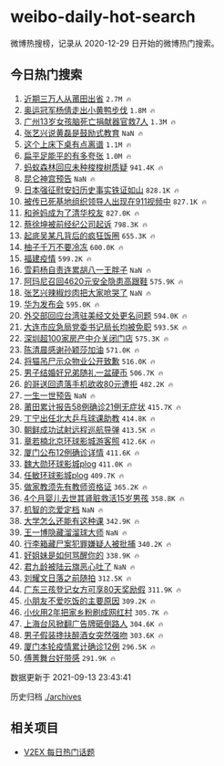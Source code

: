# weibo-daily-hot-search

微博热搜榜，记录从 2020-12-29 日开始的微博热门搜索。

## 今日热门搜索

<!-- BEGIN -->

1. [近期三万人从莆田出省](https://s.weibo.com/weibo?q=%23%E8%BF%91%E6%9C%9F%E4%B8%89%E4%B8%87%E4%BA%BA%E4%BB%8E%E8%8E%86%E7%94%B0%E5%87%BA%E7%9C%81%23&Refer=top) `2.7M 🔥`
1. [奥运冠军杨倩走出小黄鸭步伐](https://s.weibo.com/weibo?q=%23%E5%A5%A5%E8%BF%90%E5%86%A0%E5%86%9B%E6%9D%A8%E5%80%A9%E8%B5%B0%E5%87%BA%E5%B0%8F%E9%BB%84%E9%B8%AD%E6%AD%A5%E4%BC%90%23&Refer=top) `1.8M 🔥`
1. [广州13岁女孩脑死亡捐献器官救7人](https://s.weibo.com/weibo?q=%23%E5%B9%BF%E5%B7%9E13%E5%B2%81%E5%A5%B3%E5%AD%A9%E8%84%91%E6%AD%BB%E4%BA%A1%E6%8D%90%E7%8C%AE%E5%99%A8%E5%AE%98%E6%95%917%E4%BA%BA%23&Refer=top) `1.3M 🔥`
1. [张艺兴说黄磊是鼓励式教育](https://s.weibo.com/weibo?q=%23%E5%BC%A0%E8%89%BA%E5%85%B4%E8%AF%B4%E9%BB%84%E7%A3%8A%E6%98%AF%E9%BC%93%E5%8A%B1%E5%BC%8F%E6%95%99%E8%82%B2%23&Refer=top) `NaN 🔥`
1. [这个上床下桌有点离谱](https://s.weibo.com/weibo?q=%23%E8%BF%99%E4%B8%AA%E4%B8%8A%E5%BA%8A%E4%B8%8B%E6%A1%8C%E6%9C%89%E7%82%B9%E7%A6%BB%E8%B0%B1%23&Refer=top) `1.1M 🔥`
1. [扁平足能平的有多夸张](https://s.weibo.com/weibo?q=%23%E6%89%81%E5%B9%B3%E8%B6%B3%E8%83%BD%E5%B9%B3%E7%9A%84%E6%9C%89%E5%A4%9A%E5%A4%B8%E5%BC%A0%23&Refer=top) `1.0M 🔥`
1. [蚂蚁森林回应未种梭梭树质疑](https://s.weibo.com/weibo?q=%23%E8%9A%82%E8%9A%81%E6%A3%AE%E6%9E%97%E5%9B%9E%E5%BA%94%E6%9C%AA%E7%A7%8D%E6%A2%AD%E6%A2%AD%E6%A0%91%E8%B4%A8%E7%96%91%23&Refer=top) `941.4K 🔥`
1. [昆仑神宫预告](https://s.weibo.com/weibo?q=%23%E6%98%86%E4%BB%91%E7%A5%9E%E5%AE%AB%E9%A2%84%E5%91%8A%23&Refer=top) `NaN 🔥`
1. [日本强征慰安妇历史事实铁证如山](https://s.weibo.com/weibo?q=%23%E6%97%A5%E6%9C%AC%E5%BC%BA%E5%BE%81%E6%85%B0%E5%AE%89%E5%A6%87%E5%8E%86%E5%8F%B2%E4%BA%8B%E5%AE%9E%E9%93%81%E8%AF%81%E5%A6%82%E5%B1%B1%23&Refer=top) `828.1K 🔥`
1. [被传已死基地组织领导人出现在911视频中](https://s.weibo.com/weibo?q=%23%E8%A2%AB%E4%BC%A0%E5%B7%B2%E6%AD%BB%E5%9F%BA%E5%9C%B0%E7%BB%84%E7%BB%87%E9%A2%86%E5%AF%BC%E4%BA%BA%E5%87%BA%E7%8E%B0%E5%9C%A8911%E8%A7%86%E9%A2%91%E4%B8%AD%23&Refer=top) `827.1K 🔥`
1. [和爸妈成为了清华校友](https://s.weibo.com/weibo?q=%23%E5%92%8C%E7%88%B8%E5%A6%88%E6%88%90%E4%B8%BA%E4%BA%86%E6%B8%85%E5%8D%8E%E6%A0%A1%E5%8F%8B%23&Refer=top) `827.0K 🔥`
1. [蔡徐坤被前经纪公司起诉](https://s.weibo.com/weibo?q=%23%E8%94%A1%E5%BE%90%E5%9D%A4%E8%A2%AB%E5%89%8D%E7%BB%8F%E7%BA%AA%E5%85%AC%E5%8F%B8%E8%B5%B7%E8%AF%89%23&Refer=top) `798.3K 🔥`
1. [起底吴某凡背后的疯狂饭圈](https://s.weibo.com/weibo?q=%23%E8%B5%B7%E5%BA%95%E5%90%B4%E6%9F%90%E5%87%A1%E8%83%8C%E5%90%8E%E7%9A%84%E7%96%AF%E7%8B%82%E9%A5%AD%E5%9C%88%23&Refer=top) `655.3K 🔥`
1. [柚子千万不要冷冻](https://s.weibo.com/weibo?q=%23%E6%9F%9A%E5%AD%90%E5%8D%83%E4%B8%87%E4%B8%8D%E8%A6%81%E5%86%B7%E5%86%BB%23&Refer=top) `600.0K 🔥`
1. [福建疫情](https://s.weibo.com/weibo?q=%E7%A6%8F%E5%BB%BA%E7%96%AB%E6%83%85&Refer=top) `599.2K 🔥`
1. [雪莉杨自责连累胡八一王胖子](https://s.weibo.com/weibo?q=%23%E9%9B%AA%E8%8E%89%E6%9D%A8%E8%87%AA%E8%B4%A3%E8%BF%9E%E7%B4%AF%E8%83%A1%E5%85%AB%E4%B8%80%E7%8E%8B%E8%83%96%E5%AD%90%23&Refer=top) `NaN 🔥`
1. [阿玛尼召回4620元安全隐患高跟鞋](https://s.weibo.com/weibo?q=%23%E9%98%BF%E7%8E%9B%E5%B0%BC%E5%8F%AC%E5%9B%9E4620%E5%85%83%E5%AE%89%E5%85%A8%E9%9A%90%E6%82%A3%E9%AB%98%E8%B7%9F%E9%9E%8B%23&Refer=top) `575.9K 🔥`
1. [张艺兴辣椒炒肉把大家呛哭了](https://s.weibo.com/weibo?q=%23%E5%BC%A0%E8%89%BA%E5%85%B4%E8%BE%A3%E6%A4%92%E7%82%92%E8%82%89%E6%8A%8A%E5%A4%A7%E5%AE%B6%E5%91%9B%E5%93%AD%E4%BA%86%23&Refer=top) `NaN 🔥`
1. [华为发布会](https://s.weibo.com/weibo?q=%E5%8D%8E%E4%B8%BA%E5%8F%91%E5%B8%83%E4%BC%9A&Refer=top) `595.0K 🔥`
1. [外交部回应台湾驻美经文处更名问题](https://s.weibo.com/weibo?q=%23%E5%A4%96%E4%BA%A4%E9%83%A8%E5%9B%9E%E5%BA%94%E5%8F%B0%E6%B9%BE%E9%A9%BB%E7%BE%8E%E7%BB%8F%E6%96%87%E5%A4%84%E6%9B%B4%E5%90%8D%E9%97%AE%E9%A2%98%23&Refer=top) `594.0K 🔥`
1. [大连市应急局党委书记局长均被免职](https://s.weibo.com/weibo?q=%23%E5%A4%A7%E8%BF%9E%E5%B8%82%E5%BA%94%E6%80%A5%E5%B1%80%E5%85%9A%E5%A7%94%E4%B9%A6%E8%AE%B0%E5%B1%80%E9%95%BF%E5%9D%87%E8%A2%AB%E5%85%8D%E8%81%8C%23&Refer=top) `593.5K 🔥`
1. [深圳超100家房产中介关闭门店](https://s.weibo.com/weibo?q=%23%E6%B7%B1%E5%9C%B3%E8%B6%85100%E5%AE%B6%E6%88%BF%E4%BA%A7%E4%B8%AD%E4%BB%8B%E5%85%B3%E9%97%AD%E9%97%A8%E5%BA%97%23&Refer=top) `575.3K 🔥`
1. [陈清晨感谢孙颖莎加油](https://s.weibo.com/weibo?q=%23%E9%99%88%E6%B8%85%E6%99%A8%E6%84%9F%E8%B0%A2%E5%AD%99%E9%A2%96%E8%8E%8E%E5%8A%A0%E6%B2%B9%23&Refer=top) `571.0K 🔥`
1. [将猫吊尸示众物业公开致歉](https://s.weibo.com/weibo?q=%23%E5%B0%86%E7%8C%AB%E5%90%8A%E5%B0%B8%E7%A4%BA%E4%BC%97%E7%89%A9%E4%B8%9A%E5%85%AC%E5%BC%80%E8%87%B4%E6%AD%89%23&Refer=top) `516.0K 🔥`
1. [男子结婚好兄弟随礼一盆硬币](https://s.weibo.com/weibo?q=%23%E7%94%B7%E5%AD%90%E7%BB%93%E5%A9%9A%E5%A5%BD%E5%85%84%E5%BC%9F%E9%9A%8F%E7%A4%BC%E4%B8%80%E7%9B%86%E7%A1%AC%E5%B8%81%23&Refer=top) `506.7K 🔥`
1. [的哥送回遗落手机欲收80元遭拒](https://s.weibo.com/weibo?q=%23%E7%9A%84%E5%93%A5%E9%80%81%E5%9B%9E%E9%81%97%E8%90%BD%E6%89%8B%E6%9C%BA%E6%AC%B2%E6%94%B680%E5%85%83%E9%81%AD%E6%8B%92%23&Refer=top) `482.2K 🔥`
1. [一生一世预告](https://s.weibo.com/weibo?q=%23%E4%B8%80%E7%94%9F%E4%B8%80%E4%B8%96%E9%A2%84%E5%91%8A%23&Refer=top) `NaN 🔥`
1. [莆田累计报告58例确诊21例无症状](https://s.weibo.com/weibo?q=%23%E8%8E%86%E7%94%B0%E7%B4%AF%E8%AE%A1%E6%8A%A5%E5%91%8A58%E4%BE%8B%E7%A1%AE%E8%AF%8A21%E4%BE%8B%E6%97%A0%E7%97%87%E7%8A%B6%23&Refer=top) `415.7K 🔥`
1. [丁宁出任北大乒乓球课助教](https://s.weibo.com/weibo?q=%23%E4%B8%81%E5%AE%81%E5%87%BA%E4%BB%BB%E5%8C%97%E5%A4%A7%E4%B9%92%E4%B9%93%E7%90%83%E8%AF%BE%E5%8A%A9%E6%95%99%23&Refer=top) `414.8K 🔥`
1. [朝鲜成功试射远程巡航导弹](https://s.weibo.com/weibo?q=%23%E6%9C%9D%E9%B2%9C%E6%88%90%E5%8A%9F%E8%AF%95%E5%B0%84%E8%BF%9C%E7%A8%8B%E5%B7%A1%E8%88%AA%E5%AF%BC%E5%BC%B9%23&Refer=top) `413.5K 🔥`
1. [章若楠北京环球影城游客照](https://s.weibo.com/weibo?q=%23%E7%AB%A0%E8%8B%A5%E6%A5%A0%E5%8C%97%E4%BA%AC%E7%8E%AF%E7%90%83%E5%BD%B1%E5%9F%8E%E6%B8%B8%E5%AE%A2%E7%85%A7%23&Refer=top) `412.6K 🔥`
1. [厦门公布12例确诊详情](https://s.weibo.com/weibo?q=%23%E5%8E%A6%E9%97%A8%E5%85%AC%E5%B8%8312%E4%BE%8B%E7%A1%AE%E8%AF%8A%E8%AF%A6%E6%83%85%23&Refer=top) `411.6K 🔥`
1. [魏大勋环球影城plog](https://s.weibo.com/weibo?q=%23%E9%AD%8F%E5%A4%A7%E5%8B%8B%E7%8E%AF%E7%90%83%E5%BD%B1%E5%9F%8Eplog%23&Refer=top) `411.0K 🔥`
1. [任敏环球影城plog](https://s.weibo.com/weibo?q=%23%E4%BB%BB%E6%95%8F%E7%8E%AF%E7%90%83%E5%BD%B1%E5%9F%8Eplog%23&Refer=top) `409.7K 🔥`
1. [做家教须先有教师资格证](https://s.weibo.com/weibo?q=%23%E5%81%9A%E5%AE%B6%E6%95%99%E9%A1%BB%E5%85%88%E6%9C%89%E6%95%99%E5%B8%88%E8%B5%84%E6%A0%BC%E8%AF%81%23&Refer=top) `365.2K 🔥`
1. [4个月婴儿去世其肾脏救活15岁男孩](https://s.weibo.com/weibo?q=%234%E4%B8%AA%E6%9C%88%E5%A9%B4%E5%84%BF%E5%8E%BB%E4%B8%96%E5%85%B6%E8%82%BE%E8%84%8F%E6%95%91%E6%B4%BB15%E5%B2%81%E7%94%B7%E5%AD%A9%23&Refer=top) `358.8K 🔥`
1. [机智的恋爱定档](https://s.weibo.com/weibo?q=%23%E6%9C%BA%E6%99%BA%E7%9A%84%E6%81%8B%E7%88%B1%E5%AE%9A%E6%A1%A3%23&Refer=top) `NaN 🔥`
1. [大学怎么还能有这种课](https://s.weibo.com/weibo?q=%23%E5%A4%A7%E5%AD%A6%E6%80%8E%E4%B9%88%E8%BF%98%E8%83%BD%E6%9C%89%E8%BF%99%E7%A7%8D%E8%AF%BE%23&Refer=top) `342.9K 🔥`
1. [王一博隐藏溜溜球大师](https://s.weibo.com/weibo?q=%23%E7%8E%8B%E4%B8%80%E5%8D%9A%E9%9A%90%E8%97%8F%E6%BA%9C%E6%BA%9C%E7%90%83%E5%A4%A7%E5%B8%88%23&Refer=top) `NaN 🔥`
1. [行李箱藏尸案犯罪嫌疑人被批捕](https://s.weibo.com/weibo?q=%23%E8%A1%8C%E6%9D%8E%E7%AE%B1%E8%97%8F%E5%B0%B8%E6%A1%88%E7%8A%AF%E7%BD%AA%E5%AB%8C%E7%96%91%E4%BA%BA%E8%A2%AB%E6%89%B9%E6%8D%95%23&Refer=top) `340.2K 🔥`
1. [好姐妹是如何骂醒你的](https://s.weibo.com/weibo?q=%23%E5%A5%BD%E5%A7%90%E5%A6%B9%E6%98%AF%E5%A6%82%E4%BD%95%E9%AA%82%E9%86%92%E4%BD%A0%E7%9A%84%23&Refer=top) `338.9K 🔥`
1. [君九龄被陆云旗恶心吐了](https://s.weibo.com/weibo?q=%23%E5%90%9B%E4%B9%9D%E9%BE%84%E8%A2%AB%E9%99%86%E4%BA%91%E6%97%97%E6%81%B6%E5%BF%83%E5%90%90%E4%BA%86%23&Refer=top) `NaN 🔥`
1. [刘耀文日落之前随拍](https://s.weibo.com/weibo?q=%23%E5%88%98%E8%80%80%E6%96%87%E6%97%A5%E8%90%BD%E4%B9%8B%E5%89%8D%E9%9A%8F%E6%8B%8D%23&Refer=top) `312.5K 🔥`
1. [广东三孩登记女方可享80天奖励假](https://s.weibo.com/weibo?q=%23%E5%B9%BF%E4%B8%9C%E4%B8%89%E5%AD%A9%E7%99%BB%E8%AE%B0%E5%A5%B3%E6%96%B9%E5%8F%AF%E4%BA%AB80%E5%A4%A9%E5%A5%96%E5%8A%B1%E5%81%87%23&Refer=top) `311.9K 🔥`
1. [小朋友不爱吃饭的主要原因](https://s.weibo.com/weibo?q=%23%E5%B0%8F%E6%9C%8B%E5%8F%8B%E4%B8%8D%E7%88%B1%E5%90%83%E9%A5%AD%E7%9A%84%E4%B8%BB%E8%A6%81%E5%8E%9F%E5%9B%A0%23&Refer=top) `309.2K 🔥`
1. [小伙用2年把家乡粉刷成网红村](https://s.weibo.com/weibo?q=%E5%B0%8F%E4%BC%99%E7%94%A82%E5%B9%B4%E6%8A%8A%E5%AE%B6%E4%B9%A1%E7%B2%89%E5%88%B7%E6%88%90%E7%BD%91%E7%BA%A2%E6%9D%91&Refer=top) `305.7K 🔥`
1. [上海台风掀翻广告牌砸倒路人](https://s.weibo.com/weibo?q=%23%E4%B8%8A%E6%B5%B7%E5%8F%B0%E9%A3%8E%E6%8E%80%E7%BF%BB%E5%B9%BF%E5%91%8A%E7%89%8C%E7%A0%B8%E5%80%92%E8%B7%AF%E4%BA%BA%23&Refer=top) `304.6K 🔥`
1. [男子假装搀扶醉酒女突然强吻](https://s.weibo.com/weibo?q=%23%E7%94%B7%E5%AD%90%E5%81%87%E8%A3%85%E6%90%80%E6%89%B6%E9%86%89%E9%85%92%E5%A5%B3%E7%AA%81%E7%84%B6%E5%BC%BA%E5%90%BB%23&Refer=top) `303.6K 🔥`
1. [厦门本轮疫情累计确诊12例](https://s.weibo.com/weibo?q=%23%E5%8E%A6%E9%97%A8%E6%9C%AC%E8%BD%AE%E7%96%AB%E6%83%85%E7%B4%AF%E8%AE%A1%E7%A1%AE%E8%AF%8A12%E4%BE%8B%23&Refer=top) `296.5K 🔥`
1. [傅菁舞台好带感](https://s.weibo.com/weibo?q=%23%E5%82%85%E8%8F%81%E8%88%9E%E5%8F%B0%E5%A5%BD%E5%B8%A6%E6%84%9F%23&Refer=top) `291.9K 🔥`

数据更新于 2021-09-13 23:43:41

<!-- END -->

历史归档 [./archives](./archives)

## 相关项目

- [V2EX 每日热门话题](https://github.com/boojack/v2ex-daily-hot-topic)
